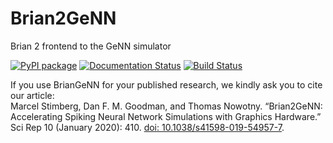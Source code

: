 Brian2GeNN
==========

Brian 2 frontend to the GeNN simulator

[![PyPI package](https://img.shields.io/pypi/v/Brian2GeNN.svg)](https://pypi.python.org/pypi/Brian2)
[![Documentation Status](https://readthedocs.org/projects/brian2genn/badge/?version=stable)](https://brian2genn.readthedocs.io/en/stable/?badge=stable)
[![Build Status](https://github.com/brian-team/brian2genn/actions/workflows/testsuite.yml/badge.svg)](https://github.com/brian-team/brian2genn/actions/workflows/testsuite.yml)

If you use BrianGeNN for your published research, we kindly ask you to cite our article:  
Marcel Stimberg, Dan F. M. Goodman, and Thomas Nowotny. “Brian2GeNN: Accelerating Spiking Neural Network Simulations with Graphics Hardware.” Sci Rep 10 (January 2020): 410. [doi: 10.1038/s41598-019-54957-7](https://doi.org/10.1038/s41598-019-54957-7).
